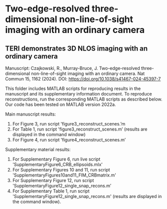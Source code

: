 # Two-edge-resolved three-dimensional non-line-of-sight imaging with an ordinary camera
## TERI demonstrates 3D NLOS imaging with an ordinary camera

Manuscript:
Czajkowski, R., Murray-Bruce, J. Two-edge-resolved three-dimensional non-line-of-sight imaging with an ordinary camera. Nat Commun 15, 1162 (2024). 
DOI: https://doi.org/10.1038/s41467-024-45397-7

This folder includes MATLAB scripts for reproducing results in the manuscript and its supplementary information document.
To reproduce reconstructions, run the corresponding MATLAB scripts as described below. Our code has been tested on MATLAB version 2022a.

Main manuscript results:
1. For Figure 3, run script 'figure3_reconstruct_scenes.’m
2. For Table 1, run script 'figure3_reconstruct_scenes.m’ (results are displayed in the command window)
3. For Figure 4, run script 'figure4_reconstruct_scenes.m’


Supplementary material results:
1. For Supplementary Figure 6, run live script 'SupplementaryFigure6_CRB_ellipsoids.mlx'
2. For Supplementary Figures 10 and 11, run script 'SupplementaryFigures10and11_FIM_CRBmatrix.m'
3. For Supplementary Figure 12, run script 'SupplementaryFigure12_single_snap_recons.m’
2. For Supplementary Table 1, run script 'SupplementaryFigure12_single_snap_recons.m' (results are displayed in the command window).
